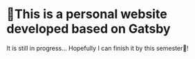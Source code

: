 # 🚀This is a personal website developed based on Gatsby

It is still in progress... Hopefully I can finish it by this semester🤣!